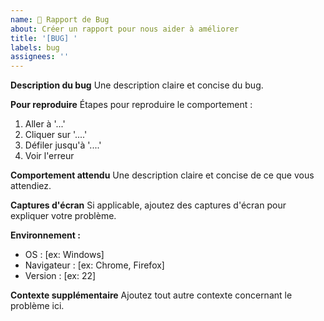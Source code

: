 ```yaml
---
name: 🐛 Rapport de Bug
about: Créer un rapport pour nous aider à améliorer
title: '[BUG] '
labels: bug
assignees: ''
---
```


**Description du bug**
Une description claire et concise du bug.

**Pour reproduire**
Étapes pour reproduire le comportement :
1. Aller à '...'
2. Cliquer sur '....'
3. Défiler jusqu'à '....'
4. Voir l'erreur

**Comportement attendu**
Une description claire et concise de ce que vous attendiez.

**Captures d'écran**
Si applicable, ajoutez des captures d'écran pour expliquer votre problème.

**Environnement :**
 - OS : [ex: Windows]
 - Navigateur : [ex: Chrome, Firefox]
 - Version : [ex: 22]

**Contexte supplémentaire**
Ajoutez tout autre contexte concernant le problème ici. 